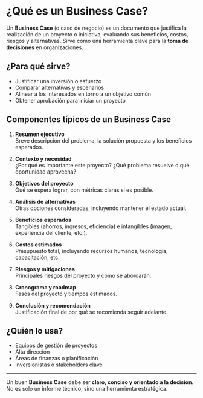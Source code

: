 # ¿Qué es un Business Case?

Un **Business Case** (o caso de negocio) es un documento que justifica la realización de un proyecto o iniciativa, evaluando sus beneficios, costos, riesgos y alternativas. Sirve como una herramienta clave para la **toma de decisiones** en organizaciones.

## ¿Para qué sirve?

- Justificar una inversión o esfuerzo
- Comparar alternativas y escenarios
- Alinear a los interesados en torno a un objetivo común
- Obtener aprobación para iniciar un proyecto

## Componentes típicos de un Business Case

1. **Resumen ejecutivo**  
   Breve descripción del problema, la solución propuesta y los beneficios esperados.

2. **Contexto y necesidad**  
   ¿Por qué es importante este proyecto? ¿Qué problema resuelve o qué oportunidad aprovecha?

3. **Objetivos del proyecto**  
   Qué se espera lograr, con métricas claras si es posible.

4. **Análisis de alternativas**  
   Otras opciones consideradas, incluyendo mantener el estado actual.

5. **Beneficios esperados**  
   Tangibles (ahorros, ingresos, eficiencia) e intangibles (imagen, experiencia del cliente, etc.).

6. **Costos estimados**  
   Presupuesto total, incluyendo recursos humanos, tecnología, capacitación, etc.

7. **Riesgos y mitigaciones**  
   Principales riesgos del proyecto y cómo se abordarán.

8. **Cronograma y roadmap**  
   Fases del proyecto y tiempos estimados.

9. **Conclusión y recomendación**  
   Justificación final de por qué se recomienda seguir adelante.

## ¿Quién lo usa?

- Equipos de gestión de proyectos
- Alta dirección
- Áreas de finanzas o planificación
- Inversionistas o stakeholders clave

---

Un buen **Business Case** debe ser **claro, conciso y orientado a la decisión**. No es solo un informe técnico, sino una herramienta estratégica.
